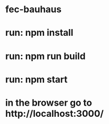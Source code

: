# fec-bauhaus
# run: npm install
# run: npm run build
# run: npm start
# in the browser go to http://localhost:3000/